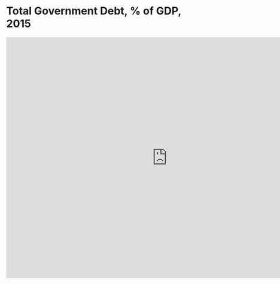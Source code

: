 # Total Government Debt, % of GDP, 2015

<iframe src="https://data.oecd.org/chart/61QS" width="860" height="645" style="border: 0" mozallowfullscreen="true" webkitallowfullscreen="true" allowfullscreen="true"><a href="https://data.oecd.org/chart/61QS" target="_blank">OECD Chart: General government debt, Total, % of GDP, Annual, 2015</a></iframe>
